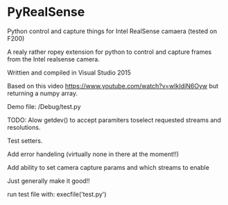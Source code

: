 # PyRealSense
Python control and capture things for Intel RealSense camaera (tested on F200)

A realy rather ropey extension for python to control and capture frames from the Intel realsense camera.

Writtien and compiled in Visual Studio 2015

Based on this video https://www.youtube.com/watch?v=wIkIdjN6Oyw but returning a numpy array.

Demo file: /Debug/test.py

TODO:
Alow getdev() to accept paramiters toselect requested streams and resolutions.

Test setters. 

Add error handeling (virtually none in there at the moment!!)

Add ability to set camera capture params and which streams to enable

Just generally  make it good!!

run test file with:
execfile('test.py')



